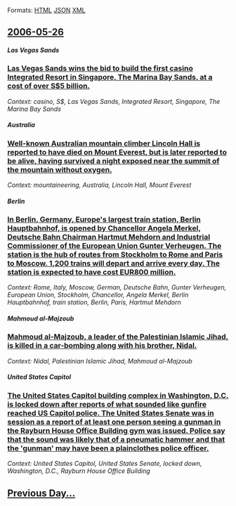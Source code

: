 
Formats: [HTML](2006/05/26/index.html)  [JSON](2006/05/26/index.json)  [XML](2006/05/26/index.xml)  

## [2006-05-26](/news/2006/05/26/index.md)

##### Las Vegas Sands
### [ Las Vegas Sands wins the bid to build the first casino Integrated Resort in Singapore, The Marina Bay Sands, at a cost of over S$5 billion. ](/news/2006/05/26/las-vegas-sands-wins-the-bid-to-build-the-first-casino-integrated-resort-in-singapore-the-marina-bay-sands-at-a-cost-of-over-s-5-billion.md)
_Context: casino, S$, Las Vegas Sands, Integrated Resort, Singapore, The Marina Bay Sands_

##### Australia
### [ Well-known Australian mountain climber Lincoln Hall is reported to have died on Mount Everest, but is later reported to be alive, having survived a night exposed near the summit of the mountain without oxygen. ](/news/2006/05/26/well-known-australian-mountain-climber-lincoln-hall-is-reported-to-have-died-on-mount-everest-but-is-later-reported-to-be-alive-having-su.md)
_Context: mountaineering, Australia, Lincoln Hall, Mount Everest_

##### Berlin
### [ In Berlin, Germany, Europe's largest train station, Berlin Hauptbahnhof, is opened by Chancellor Angela Merkel, Deutsche Bahn Chairman Hartmut Mehdorn and Industrial Commissioner of the European Union Gunter Verheugen. The station is the hub of routes from Stockholm to Rome and Paris to Moscow. 1,200 trains will depart and arrive every day. The station is expected to have cost EUR800 million. ](/news/2006/05/26/in-berlin-germany-europe-s-largest-train-station-berlin-hauptbahnhof-is-opened-by-chancellor-angela-merkel-deutsche-bahn-chairman-hart.md)
_Context: Rome, Italy, Moscow, German, Deutsche Bahn, Gunter Verheugen, European Union, Stockholm, Chancellor, Angela Merkel, Berlin Hauptbahnhof, train station, Berlin, Paris, Hartmut Mehdorn_

##### Mahmoud al-Majzoub
### [ Mahmoud al-Majzoub, a leader of the Palestinian Islamic Jihad, is killed in a car-bombing along with his brother, Nidal. ](/news/2006/05/26/mahmoud-al-majzoub-a-leader-of-the-palestinian-islamic-jihad-is-killed-in-a-car-bombing-along-with-his-brother-nidal.md)
_Context: Nidal, Palestinian Islamic Jihad, Mahmoud al-Majzoub_

##### United States Capitol
### [ The United States Capitol building complex in Washington, D.C. is locked down after reports of what sounded like gunfire reached US Capitol police. The United States Senate was in session as a report of at least one person seeing a gunman in the Rayburn House Office Building gym was issued. Police say that the sound was likely that of a pneumatic hammer and that the 'gunman' may have been a plainclothes police officer. ](/news/2006/05/26/the-united-states-capitol-building-complex-in-washington-d-c-is-locked-down-after-reports-of-what-sounded-like-gunfire-reached-us-capitol.md)
_Context: United States Capitol, United States Senate, locked down, Washington, D.C., Rayburn House Office Building_

## [Previous Day...](/news/2006/05/25/index.md)

